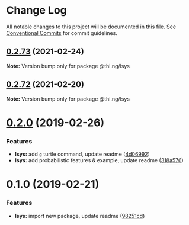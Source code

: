 # Change Log

All notable changes to this project will be documented in this file.
See [Conventional Commits](https://conventionalcommits.org) for commit guidelines.

## [0.2.73](https://github.com/thi-ng/umbrella/compare/@thi.ng/lsys@0.2.72...@thi.ng/lsys@0.2.73) (2021-02-24)

**Note:** Version bump only for package @thi.ng/lsys





## [0.2.72](https://github.com/thi-ng/umbrella/compare/@thi.ng/lsys@0.2.71...@thi.ng/lsys@0.2.72) (2021-02-20)

**Note:** Version bump only for package @thi.ng/lsys





# [0.2.0](https://github.com/thi-ng/umbrella/compare/@thi.ng/lsys@0.1.0...@thi.ng/lsys@0.2.0) (2019-02-26)

### Features

* **lsys:** add `g` turtle command, update readme ([4d06992](https://github.com/thi-ng/umbrella/commit/4d06992))
* **lsys:** add probabilistic features & example, update readme ([318a576](https://github.com/thi-ng/umbrella/commit/318a576))

# 0.1.0 (2019-02-21)

### Features

* **lsys:** import new package, update readme ([98251cd](https://github.com/thi-ng/umbrella/commit/98251cd))
